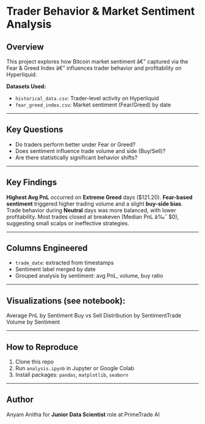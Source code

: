 # Trader Behavior & Market Sentiment Analysis

## Overview
This project explores how Bitcoin market sentiment â€” captured via the Fear & Greed Index â€” influences trader behavior and profitability on Hyperliquid.

**Datasets Used:**
- `historical_data.csv`: Trader-level activity on Hyperliquid
- `fear_greed_index.csv`: Market sentiment (Fear/Greed) by date

---

## Key Questions
- Do traders perform better under Fear or Greed?
- Does sentiment influence trade volume and side (Buy/Sell)?
- Are there statistically significant behavior shifts?

---

## Key Findings
**Highest Avg PnL** occurred on **Extreme Greed** days ($121.20).
**Fear-based sentiment** triggered higher trading volume and a slight **buy-side bias**.
Trade behavior during **Neutral** days was more balanced, with lower profitability.
Most trades closed at breakeven (Median PnL â‰ˆ $0), suggesting small scalps or ineffective strategies.

---

## Columns Engineered
- `trade_date`: extracted from timestamps
- Sentiment label merged by date
- Grouped analysis by sentiment: avg PnL, volume, buy ratio

---

## Visualizations (see notebook):
Average PnL by Sentiment
Buy vs Sell Distribution by SentimentTrade Volume by Sentiment

---

## How to Reproduce
1. Clone this repo
2. Run `analysis.ipynb` in Jupyter or Google Colab
3. Install packages: `pandas`, `matplotlib`, `seaborn`

---

## Author
Anyam Anitha for **Junior Data Scientist** role at PrimeTrade AI
